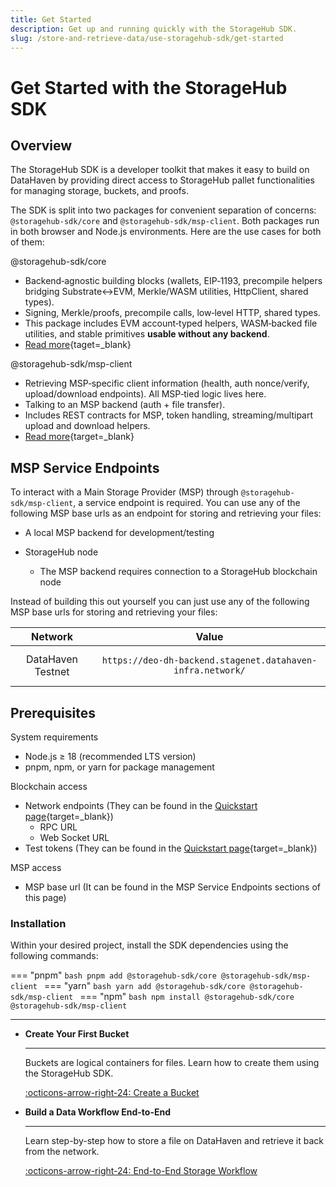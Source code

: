 ```yaml
---
title: Get Started
description: Get up and running quickly with the StorageHub SDK.
slug: /store-and-retrieve-data/use-storagehub-sdk/get-started
---
```


# Get Started with the StorageHub SDK

## Overview

The StorageHub SDK is a developer toolkit that makes it easy to build on DataHaven by providing direct access to StorageHub pallet functionalities for managing storage, buckets, and proofs.

The SDK is split into two packages for convenient separation of concerns: `@storagehub-sdk/core` and `@storagehub-sdk/msp-client`. Both packages run in both browser and Node.js environments. Here are the use cases for both of them:

@storagehub-sdk/core

- Backend‑agnostic building blocks (wallets, EIP‑1193, precompile helpers bridging Substrate↔EVM, Merkle/WASM utilities, HttpClient, shared types).
- Signing, Merkle/proofs, precompile calls, low‑level HTTP, shared types.
- This package includes EVM account‑typed helpers, WASM‑backed file utilities, and stable primitives **usable without any backend**.
- [Read more](https://www.npmjs.com/package/@storagehub-sdk/core){taget=_blank}

@storagehub-sdk/msp-client

- Retrieving MSP‑specific client information (health, auth nonce/verify, upload/download endpoints). All MSP‑tied logic lives here.
- Talking to an MSP backend (auth + file transfer).
- Includes REST contracts for MSP, token handling, streaming/multipart upload and download helpers.
- [Read more](https://www.npmjs.com/package/@storagehub-sdk/msp-client){target=_blank}

## MSP Service Endpoints

To interact with a Main Storage Provider (MSP) through `@storagehub-sdk/msp-client`, a service endpoint is required. You can use any of the following MSP base urls as an endpoint for storing and retrieving your files:
  - A local MSP backend for development/testing

- StorageHub node 
  - The MSP backend requires connection to a StorageHub blockchain node

Instead of building this out yourself you can just use any of the following MSP base urls for storing and retrieving your files:


 |      Network      |                                   Value                                   |
 |:-----------------:|:-------------------------------------------------------------------------:|
 | DataHaven Testnet | <pre>```https://deo-dh-backend.stagenet.datahaven-infra.network/```</pre> |
                    

## Prerequisites

System requirements

- Node.js ≥ 18 (recommended LTS version)
- pnpm, npm, or yarn for package management

Blockchain access

- Network endpoints (They can be found in the [Quickstart page](/store-and-retrieve-data/quick-start.md){target=_blank})
    - RPC URL
    - Web Socket URL 
- Test tokens (They can be found in the [Quickstart page](/store-and-retrieve-data/quick-start.md){target=_blank})

MSP access

- MSP base url (It can be found in the MSP Service Endpoints sections of this page)

### Installation

Within your desired project, install the SDK dependencies using the following commands:

=== "pnpm"
    ```bash
    pnpm add @storagehub-sdk/core @storagehub-sdk/msp-client
    ```
=== "yarn"
    ```bash
    yarn add @storagehub-sdk/core @storagehub-sdk/msp-client
    ```
=== "npm"
    ```bash
    npm install @storagehub-sdk/core @storagehub-sdk/msp-client
    ```

---


<div class="grid cards" markdown>

-   __Create Your First Bucket__

    ---

    Buckets are logical containers for files. Learn how to create them using the StorageHub SDK.

    [:octicons-arrow-right-24: Create a Bucket](/store-and-retrieve-data/use-storagehub-sdk/get-started.md)

-   __Build a Data Workflow End-to-End__

    ---

    Learn step-by-step how to store a file on DataHaven and retrieve it back from the network.

    [:octicons-arrow-right-24: End-to-End Storage Workflow](/store-and-retrieve-data/use-storagehub-sdk/end-to-end-storage-workflow.md)

</div>

